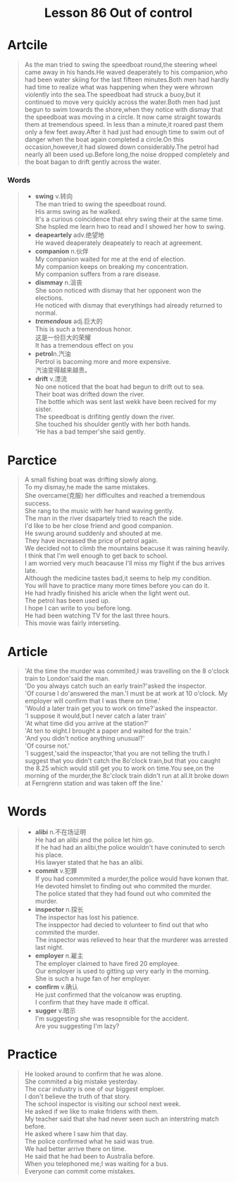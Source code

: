 <h1 style="text-align:center">Lesson 86 Out of control</h1>   

# Artcile  
>As the man tried to swing the speedboat round,the steering wheel came away in his hands.He waved deaperately to his companion,who had been water skiing for the last fifteen minutes.Both men had hardly had time to realize what was happening when they were whrown violently into the sea.The speedboat had struck a buoy,but it continued to move very quickly across the water.Both men had just begun to swim towards the shore,when they notice with dismay that the speedboat was moving in a circle. It now came straight towards them at tremendous speed. In less than a minute,it roared past them only a few feet away.After it had just had enough time to swim out of danger when the boat again completed a circle.On this occasion,however,it had slowed down considerably.The petrol had nearly all been used up.Before long,the noise dropped completely and the boat bagan to drift gently across the water.  

### Words  
> - **swing**  v.转向  
> The man tried to swing the speedboat round.  
> His arms swing as he walked.  
> It's a curious coincidence that ehry swing their at the same time.  
> She hspled me learn hwo to read and I showed her how to swing.  
> - **deapeartely** adv.绝望地  
> He waved deaperately deapeately to reach at agreement.  
> - **companion** n.伙伴  
> My companion waited for me at the end of election.  
> My companion keeps on breaking my concentration.  
> My companion suffers from a rare disease.  
> - **dismmay** n.沮丧  
> She soon noticed with dismay that her opponent won the elections.  
> He noticed with dismay that everythings had already returned to normal.  
> - ***tremendous*** adj.巨大的  
> This is such a tremendous honor.  
> 这是一份巨大的荣耀  
> It has a tremendous effect on you  
> - **petrol**n.汽油  
> Pertrol is bacoming more and more expensive.  
> 汽油变得越来越贵。  
> - **drift** v.漂流  
> No one noticed that the boat had begun to drift out to sea.  
> Their boat was drifted down the river.  
> The bottle which was sent last wekk have been recived for my sister.  
> The speedboat is drifiting gently down the river.  
> She touched his shoulder gently with her both hands.  
> 'He has a bad temper'she said gently.  
> 

# Parctice  

>A small fishing boat was drifting slowly along.  
>To my dismay,he made the same mistakes.  
>She overcame(克服) her difficultes and reached a tremendous success.  
>She rang to the music with her hand waving gently.  
>The man in the river dsapartely tried to reach the side.  
>I'd like to be her close friend and good companion.  
>He swung around suddenly and shouted at me.  
>They have increased the price of petrol again.  
We decided not to climb the mountains beacuse it was raining heavily.  
I think that I'm well enough to get back to school.  
I am worried very much beacause I'll miss my flight if the bus arrives late.  
Although the medicine tastes bad,it seems to help my condition.  
You will have to practice many more times before you can do it.  
He had hradly finished his aricle when the light went out.  
The petrol has been used up.  
I hope I can write to you before long.  
He had been watching TV for the last three hours.  
This movie was fairly interseting.  

# Article  
>'At the time the murder was commited,I was travelling on the 8 o'clock train to London'said the man.  
'Do you always catch such an early train?'asked the inspector.  
'Of course I do'answered the man.'I must be at work at 10 o'clock. My employer will confirm that I was there on time.'  
'Would a later train get you to work on time?'asked the inspeactor.  
'I suppose it would,but I never catch a later train'  
'At what time did you arrive at the station?'  
'At ten to eight.I brought a paper and waited for the train.'  
'And you didn't notice anything unusual?'  
'Of course not.'  
'I suggest,'said the inspeactor,'that you are not telling the truth.I suggest that you didn't catch the 8o'clock train,but that you caught the 8.25 which would still get you to work on time.You see,on the morning of the murder,the 8c'clock train didn't run at all.It broke down at Ferngrenn station and was taken off the line.'  

# Words  
> - **alibi** n.不在场证明  
> He had an alibi and the police let him go.  
> If he had had an alibi,the police wouldn't have coninuted to serch his place.  
> His lawyer stated that he has an alibi.  
> - **commit** v.犯罪   
> If you had commmited a murder,the police would have konwn that.  
> He devoted himslet to finding out who commited the murder.  
> The police stated that they had found out who commited the murder.  
>  - **inspector** n.探长   
> The inspector has lost his patience.  
> The insppector had decied to volunteer to find out that who commited the murder.  
> The inspector was relieved to hear that the murderer was arrested last night.  
> - **employer** n.雇主  
> The employer claimed to have fired 20 employee.  
> Our employer is used to gitting up very early in the morning.  
> She is such a huge fan of her employer.  
> - **confirm** v.确认  
> He just confirmed that the volcanow was erupting.  
> I confirm that they have made it offical.  
> - **sugger** v.暗示  
> I'm suggesting she was resopnsible for the accident.  
> Are you suggesting I'm lazy?  
>

# Practice  
>He looked around to confirm that he was alone.  
She commited a big mistake yesterday.  
The ccar industry is one of our biggest emploer.  
I don't believe the truth of that story.  
The school inspector is visiting our school next week.  
He asked if we like to make fridens with them.  
My teacher said that she had never seen such an interstring match before.  
He asked where I  saw him that day.  
The police confirmed what he said was true.  
We had better arrive there on time.  
He said that he had been to Australia before.  
When you telephoned me,I was waiting for a bus.  
Everyone can commit come mistakes.  
